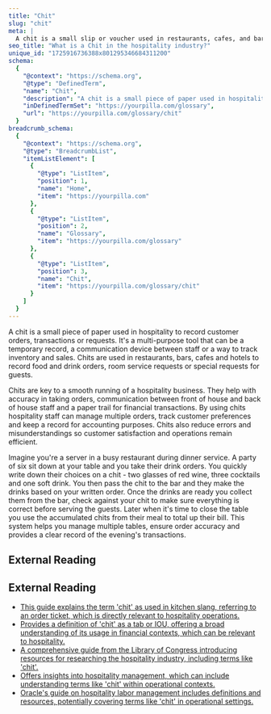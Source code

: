```yaml
---
title: "Chit"
slug: "chit"
meta: |
  A chit is a small slip or voucher used in restaurants, cafes, and bars to record orders or transactions. It helps keep track of customer requests and billing.
seo_title: "What is a Chit in the hospitality industry?"
unique_id: "1725916736388x801295346684311200"
schema:
  {
    "@context": "https://schema.org",
    "@type": "DefinedTerm",
    "name": "Chit",
    "description": "A chit is a small piece of paper used in hospitality to record customer orders, transactions or requests, serving as a communication tool and a temporary record for inventory and financial tracking.",
    "inDefinedTermSet": "https://yourpilla.com/glossary",
    "url": "https://yourpilla.com/glossary/chit"
  }
breadcrumb_schema:
  {
    "@context": "https://schema.org",
    "@type": "BreadcrumbList",
    "itemListElement": [
      {
        "@type": "ListItem",
        "position": 1,
        "name": "Home",
        "item": "https://yourpilla.com"
      },
      {
        "@type": "ListItem",
        "position": 2,
        "name": "Glossary",
        "item": "https://yourpilla.com/glossary"
      },
      {
        "@type": "ListItem",
        "position": 3,
        "name": "Chit",
        "item": "https://yourpilla.com/glossary/chit"
      }
    ]
  }
---
```


A chit is a small piece of paper used in hospitality to record customer orders, transactions or requests. It's a multi-purpose tool that can be a temporary record, a communication device between staff or a way to track inventory and sales. Chits are used in restaurants, bars, cafes and hotels to record food and drink orders, room service requests or special requests for guests.

Chits are key to a smooth running of a hospitality business. They help with accuracy in taking orders, communication between front of house and back of house staff and a paper trail for financial transactions. By using chits hospitality staff can manage multiple orders, track customer preferences and keep a record for accounting purposes. Chits also reduce errors and misunderstandings so customer satisfaction and operations remain efficient.

Imagine you're a server in a busy restaurant during dinner service. A party of six sit down at your table and you take their drink orders. You quickly write down their choices on a chit - two glasses of red wine, three cocktails and one soft drink. You then pass the chit to the bar and they make the drinks based on your written order. Once the drinks are ready you collect them from the bar, check against your chit to make sure everything is correct before serving the guests. Later when it's time to close the table you use the accumulated chits from their meal to total up their bill. This system helps you manage multiple tables, ensure order accuracy and provides a clear record of the evening's transactions.

## External Reading



## External Reading

*   [This guide explains the term 'chit' as used in kitchen slang, referring to an order ticket, which is directly relevant to hospitality operations.](https://pos.toasttab.com/blog/on-the-line/popular-kitchen-slang-terms?srsltid=AfmBOorly11ec0gmrPWFm5OzoTpP0En-NNqeTMnX3Q8ZMqjfoKqqACw4)
*   [Provides a definition of 'chit' as a tab or IOU, offering a broad understanding of its usage in financial contexts, which can be relevant to hospitality.](https://www.vocabulary.com/dictionary/chit)
*   [A comprehensive guide from the Library of Congress introducing resources for researching the hospitality industry, including terms like 'chit'.](https://guides.loc.gov/hospitality-restaurants-hotels)
*   [Offers insights into hospitality management, which can include understanding terms like 'chit' within operational contexts.](https://www.canarytechnologies.com/hotel-terminology/hospitality-management)
*   [Oracle's guide on hospitality labor management includes definitions and resources, potentially covering terms like 'chit' in operational settings.](https://docs.oracle.com/cd/E66143_01/doc.850/e90996.pdf)